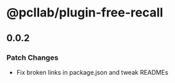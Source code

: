 # @pcllab/plugin-free-recall

## 0.0.2

### Patch Changes

- Fix broken links in package.json and tweak READMEs
